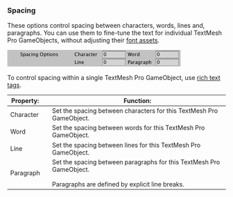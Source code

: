 ### Spacing
These options control spacing between characters, words, lines and, paragraphs.  You can use them to fine-tune the text for individual TextMesh Pro GameObjects, without adjusting their [font assets](FontAssets.md).

![](images/TMP_Object_Spacing.png)

To control spacing within a single TextMesh Pro GameObject, use [rich text tags](RichText.md).

|Property:||Function:|
|---------|-|---------|
|Character||Set the spacing between characters for this TextMesh Pro GameObject.|
|Word||Set the spacing between words for this TextMesh Pro GameObject.|
|Line||Set the spacing between lines for this TextMesh Pro GameObject.|
|Paragraph||Set the spacing between paragraphs for this TextMesh Pro GameObject. <br/><br/> Paragraphs are defined by explicit line breaks.|